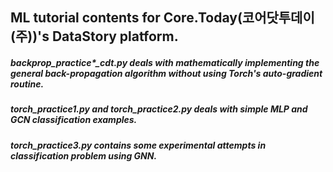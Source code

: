 ## ML tutorial contents for Core.Today(코어닷투데이(주))'s DataStory platform.

##### backprop_practice*_cdt.py deals with mathematically implementing the general back-propagation algorithm without using Torch's auto-gradient routine.
##### torch_practice1.py and torch_practice2.py deals with simple MLP and GCN classification examples.
##### torch_practice3.py contains some experimental attempts in classification problem using GNN.
